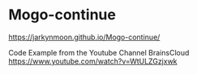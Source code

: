 # Mogo-continue
https://jarkynmoon.github.io/Mogo-continue/

Code Example from the Youtube Channel BrainsCloud
https://www.youtube.com/watch?v=WtULZGzjxwk
